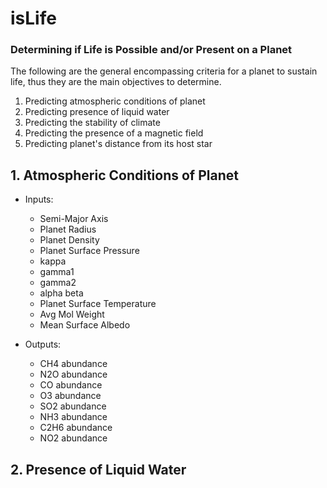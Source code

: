 # isLife
### Determining if Life is Possible and/or Present on a Planet

The following are the general encompassing criteria for a planet to sustain life,
thus they are the main objectives to determine.

1. Predicting atmospheric conditions of planet
2. Predicting presence of liquid water
3. Predicting the stability of climate
4. Predicting the presence of a magnetic field
5. Predicting planet's distance from its host star




## 1. Atmospheric Conditions of Planet

- Inputs: 
    - Semi-Major Axis	
    - Planet Radius	
    - Planet Density	
    - Planet Surface Pressure	
    - kappa	
    - gamma1	
    - gamma2	
    - alpha	beta	
    - Planet Surface Temperature
    - Avg Mol Weight	
    - Mean Surface Albedo

- Outputs:
    - CH4 abundance	
    - N2O abundance	
    - CO abundance	
    - O3 abundance	
    - SO2 abundance	
    - NH3 abundance	
    - C2H6 abundance	
    - NO2 abundance	


## 2. Presence of Liquid Water